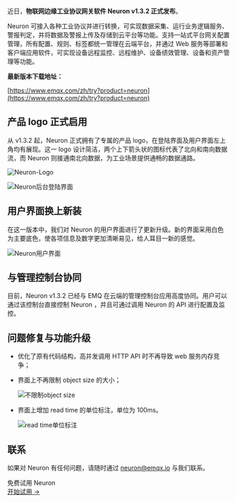 近日，**物联网边缘工业协议网关软件 Neuron v1.3.2 正式发布**。

Neuron  可接入各种工业协议并进行转换，可实现数据采集、运行业务逻辑服务、警报判定，并将数据及警报上传及存储到云平台等功能。支持一站式平台网关配置管理，所有配置、规则、标签都统一管理在云端平台，并通过 Web 服务等部署和客户端应用软件，可实现设备远程监控、远程维护、设备绩效管理、设备和资产管理等功能。

**最新版本下载地址：**

[https://www.emqx.com/zh/try?product=neuron](https://www.emqx.com/zh/try?product=neuron)



## 产品 logo 正式启用

从 v1.3.2 起，Neuron 正式拥有了专属的产品 logo，在登陆界面及用户界面左上角均有展现。这一 logo 设计简洁，两个上下箭头状的图标代表了北向和南向数据流，而 Neuron 则接通南北向数据，为工业场景提供通畅的数据通路。

![Neuron-Logo](https://assets.emqx.com/images/acae68ba4be1727662893e60b82fe3fa.png)

![Neuron后台登陆界面](https://assets.emqx.com/images/39c8b52c6e59ac6cb07e3b39f05759a9.png)

## 用户界面换上新装

在这一版本中，我们对 Neuron 的用户界面进行了更新升级。新的界面采用白色为主要底色，使各项信息及数字更加清晰易见，给人耳目一新的感觉。

![Neuron用户界面](https://assets.emqx.com/images/b01aa32d49f0582f6f7523219bc8c175.png)

## 与管理控制台协同

目前，Neuron v1.3.2 已经与 EMQ 在云端的管理控制台应用高度协同。用户可以通过该控制台直接控制 Neuron ，并且可通过调用 Neuron 的 API 进行配置及监控。

## 问题修复与功能升级

- 优化了原有代码结构，高并发调用 HTTP API 时不再导致 web 服务内存竞争；

- 界面上不再限制 object size 的大小；

  ![不限制object size](https://assets.emqx.com/images/4aad83c64099ab931bfef6e748653f81.png)

- 界面上增加 read time 的单位标注，单位为 100ms。

  ![read time单位标注](https://assets.emqx.com/images/a6e23755e1ade19585436745d9cdd737.png)

## 联系

如果对 Neuron 有任何问题，请随时通过 [neuron@emqx.io](mailto:neuron@emqx.io) 与我们联系。


<section class="promotion">
    <div>
        免费试用 Neuron
    </div>
    <a href="https://www.emqx.com/zh/try?product=neuron" class="button is-gradient px-5">开始试用 →</a >
</section>
